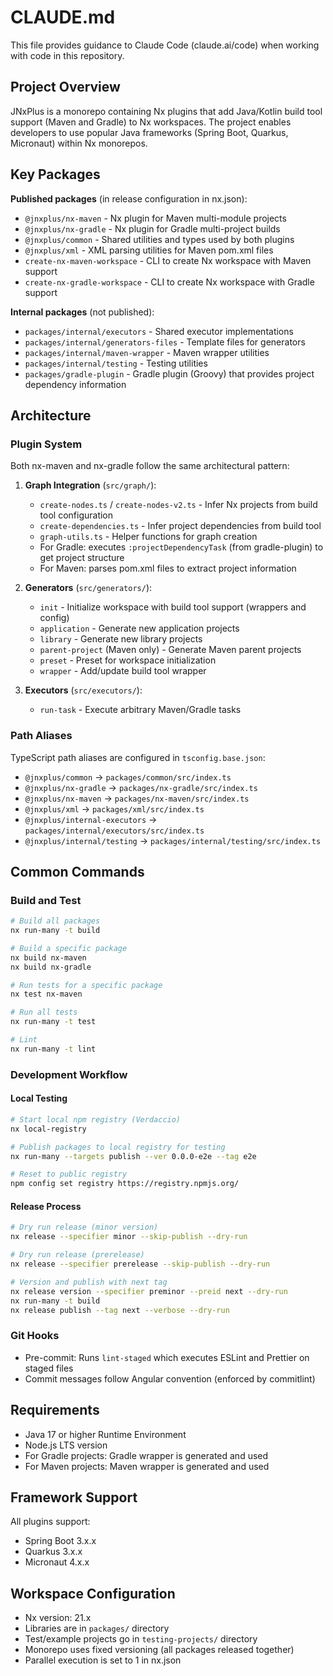 # CLAUDE.md

This file provides guidance to Claude Code (claude.ai/code) when working with code in this repository.

## Project Overview

JNxPlus is a monorepo containing Nx plugins that add Java/Kotlin build tool support (Maven and Gradle) to Nx workspaces. The project enables developers to use popular Java frameworks (Spring Boot, Quarkus, Micronaut) within Nx monorepos.

## Key Packages

**Published packages** (in release configuration in nx.json):
- `@jnxplus/nx-maven` - Nx plugin for Maven multi-module projects
- `@jnxplus/nx-gradle` - Nx plugin for Gradle multi-project builds
- `@jnxplus/common` - Shared utilities and types used by both plugins
- `@jnxplus/xml` - XML parsing utilities for Maven pom.xml files
- `create-nx-maven-workspace` - CLI to create Nx workspace with Maven support
- `create-nx-gradle-workspace` - CLI to create Nx workspace with Gradle support

**Internal packages** (not published):
- `packages/internal/executors` - Shared executor implementations
- `packages/internal/generators-files` - Template files for generators
- `packages/internal/maven-wrapper` - Maven wrapper utilities
- `packages/internal/testing` - Testing utilities
- `packages/gradle-plugin` - Gradle plugin (Groovy) that provides project dependency information

## Architecture

### Plugin System
Both nx-maven and nx-gradle follow the same architectural pattern:

1. **Graph Integration** (`src/graph/`):
   - `create-nodes.ts` / `create-nodes-v2.ts` - Infer Nx projects from build tool configuration
   - `create-dependencies.ts` - Infer project dependencies from build tool
   - `graph-utils.ts` - Helper functions for graph creation
   - For Gradle: executes `:projectDependencyTask` (from gradle-plugin) to get project structure
   - For Maven: parses pom.xml files to extract project information

2. **Generators** (`src/generators/`):
   - `init` - Initialize workspace with build tool support (wrappers and config)
   - `application` - Generate new application projects
   - `library` - Generate new library projects
   - `parent-project` (Maven only) - Generate Maven parent projects
   - `preset` - Preset for workspace initialization
   - `wrapper` - Add/update build tool wrapper

3. **Executors** (`src/executors/`):
   - `run-task` - Execute arbitrary Maven/Gradle tasks

### Path Aliases
TypeScript path aliases are configured in `tsconfig.base.json`:
- `@jnxplus/common` → `packages/common/src/index.ts`
- `@jnxplus/nx-gradle` → `packages/nx-gradle/src/index.ts`
- `@jnxplus/nx-maven` → `packages/nx-maven/src/index.ts`
- `@jnxplus/xml` → `packages/xml/src/index.ts`
- `@jnxplus/internal-executors` → `packages/internal/executors/src/index.ts`
- `@jnxplus/internal/testing` → `packages/internal/testing/src/index.ts`

## Common Commands

### Build and Test
```bash
# Build all packages
nx run-many -t build

# Build a specific package
nx build nx-maven
nx build nx-gradle

# Run tests for a specific package
nx test nx-maven

# Run all tests
nx run-many -t test

# Lint
nx run-many -t lint
```

### Development Workflow

#### Local Testing
```bash
# Start local npm registry (Verdaccio)
nx local-registry

# Publish packages to local registry for testing
nx run-many --targets publish --ver 0.0.0-e2e --tag e2e

# Reset to public registry
npm config set registry https://registry.npmjs.org/
```

#### Release Process
```bash
# Dry run release (minor version)
nx release --specifier minor --skip-publish --dry-run

# Dry run release (prerelease)
nx release --specifier prerelease --skip-publish --dry-run

# Version and publish with next tag
nx release version --specifier preminor --preid next --dry-run
nx run-many -t build
nx release publish --tag next --verbose --dry-run
```

### Git Hooks
- Pre-commit: Runs `lint-staged` which executes ESLint and Prettier on staged files
- Commit messages follow Angular convention (enforced by commitlint)

## Requirements
- Java 17 or higher Runtime Environment
- Node.js LTS version
- For Gradle projects: Gradle wrapper is generated and used
- For Maven projects: Maven wrapper is generated and used

## Framework Support
All plugins support:
- Spring Boot 3.x.x
- Quarkus 3.x.x
- Micronaut 4.x.x

## Workspace Configuration
- Nx version: 21.x
- Libraries are in `packages/` directory
- Test/example projects go in `testing-projects/` directory
- Monorepo uses fixed versioning (all packages released together)
- Parallel execution is set to 1 in nx.json
